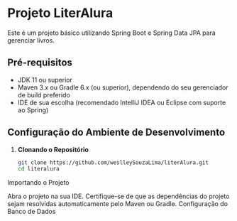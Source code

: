 # Projeto LiterAlura

Este é um projeto básico utilizando Spring Boot e Spring Data JPA para gerenciar livros.

## Pré-requisitos

- JDK 11 ou superior
- Maven 3.x ou Gradle 6.x (ou superior), dependendo do seu gerenciador de build preferido
- IDE de sua escolha (recomendado IntelliJ IDEA ou Eclipse com suporte ao Spring)

## Configuração do Ambiente de Desenvolvimento

1. **Clonando o Repositório**

   ```bash
   git clone https://github.com/weslleySouzaLima/literAlura.git
   cd literalura
Importando o Projeto

Abra o projeto na sua IDE.
Certifique-se de que as dependências do projeto sejam resolvidas automaticamente pelo Maven ou Gradle.
Configuração do Banco de Dados
